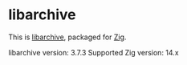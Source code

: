 # libarchive

This is [libarchive](https://www.libarchive.org/), packaged for [Zig](https://ziglang.org/).

libarchive version: 3.7.3
Supported Zig version: 14.x

